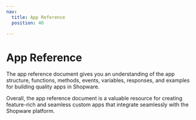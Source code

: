 ```yaml
---
nav:
  title: App Reference
  position: 40

---
```


# App Reference

The app reference document gives you an understanding of the app structure, functions, methods, events, variables, responses, and examples for building quality apps in Shopware.

Overall, the app reference document is a valuable resource for creating feature-rich and seamless custom apps that integrate seamlessly with the Shopware platform.
